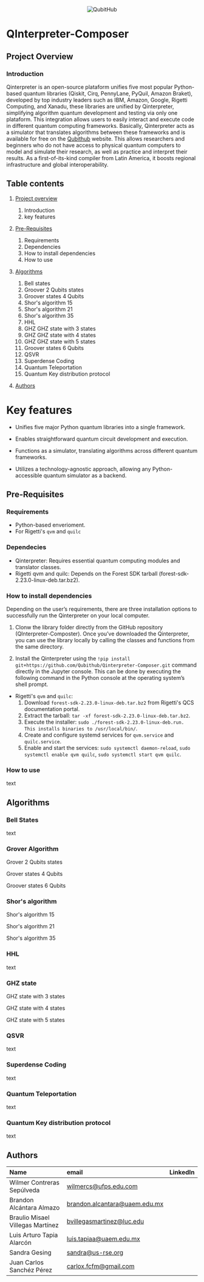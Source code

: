 <p align="center">
  <img src="https://media.licdn.com/dms/image/v2/D5622AQHHYwtvSaHhlQ/feedshare-shrink_2048_1536/B56ZSUNWkmGsAs-/0/1737653316711?e=1761177600&v=beta&t=ZihMmHFs2fVoSICtOSlo60TeJzWefQSZwJx6YcHm_Bo" alt="QubitHub">
</p>

# QInterpreter-Composer

## Project Overview

### Introduction

Qinterpreter is an open-source plataform unifies five most popular Python-based quantum libraries (Qiskit, Cirq, PennyLane, PyQuil, Amazon Braket), developed by top industry leaders such as IBM, Amazon, Google, Rigetti Computing, and Xanadu, these libraries are unified by Qinterpreter, simplifying algorithm quantum development and testing via only one plataform.
This integration allows users to easily interact and execute code in different quantum computing frameworks. Basically, Qinterpreter acts as a simulator that translates algorithms between these frameworks and is available for free on the [Qubithub](https://www.qubithub.org/index.html) website. 
This allows researchers and beginners who do not have access to physical quantum computers to model and simulate their research, as well as practice and interpret their results.
As a first-of-its-kind compiler from Latin America, it boosts regional infrastructure and global interoperability.

## Table contents
1. [Project overview](https://github.com/Qubithub/QInterpreter-Composer/edit/main/README.md#project-overview)
   1. Introduction
   2. key features

2. [Pre-Requisites](https://github.com/Qubithub/QInterpreter-Composer/edit/main/README.md#pre-requisites)
    1. Requirements
    2. Dependencies
    3. How to install dependencies
    4. How to use

4. [Algorithms](https://github.com/Qubithub/QInterpreter-Composer/edit/main/README.md#algorithms)
   1. Bell states
   2. Groover 2 Qubits states
   3. Groover states 4 Qubits
   4. Shor's algorithm 15
   5. Shor's algorithm 21
   6. Shor's algorithm 35
   7. HHL
   8. GHZ GHZ state with 3 states
   9. GHZ GHZ state with 4 states
   10. GHZ GHZ state with 5 states
   11. Groover states 6 Qubits
   12. QSVR
   13. Superdense Coding
   14. Quantum Teleportation
   15. Quantum Key distribution protocol

4. [Authors](https://github.com/Qubithub/QInterpreter-Composer/edit/main/README.md#authors)

# Key features

* Unifies five major Python quantum libraries into a single framework.

* Enables straightforward quantum circuit development and execution.

* Functions as a simulator, translating algorithms across different quantum frameworks.

* Utilizes a technology-agnostic approach, allowing any Python-accessible quantum simulator as a backend.

## Pre-Requisites

### Requirements

* Python-based enverioment.
* For Rigetti's ``` qvm ``` and ```quilc```

### Dependecies

* Qinterpreter: Requires essential quantum computing modules and translator classes.
* Rigetti qvm and quilc: Depends on the Forest SDK tarball (forest-sdk-2.23.0-linux-deb.tar.bz2).

### How to install dependencies

Depending on the user’s requirements, there are three installation options to successfully run the Qinterpreter on your local computer.

1. Clonw the library folder directly from the GitHub repository (QInterpreter-Composter). 
Once you’ve downloaded the Qinterpreter, you can use the library locally by calling the classes and functions from the same directory. 

2. Install the Qinterpreter using the ```!pip install git+https://github.com/Qubithub/Qinterpreter-Composer.git``` command directly in the Jupyter console.
This can be done by executing the following command in the Python console at the operating system’s shell prompt.

* Rigetti's ``` qvm ``` and ```quilc```:
  1. Download ```forest-sdk-2.23.0-linux-deb.tar.bz2``` from Rigetti's QCS documentation portal.
  2. Extract the tarball: ```tar -xf forest-sdk-2.23.0-linux-deb.tar.bz2```.
  3. Execute the installer: ```sudo ./forest-sdk-2.23.0-linux-deb.run. This installs binaries to /usr/local/bin/```.
  4. Create and configure systemd services for ```qvm.service``` and ```quilc.service```.
  5. Enable and start the services: ```sudo systemctl daemon-reload```, ```sudo systemctl enable qvm quilc```, ```sudo systemctl start qvm quilc```.

### How to use

text

## Algorithms

### Bell States

text

### Grover Algorithm 

Grover 2 Qubits states

Grover states 4 Qubits

Groover states 6 Qubits

### Shor's algorithm

Shor's algorithm 15

Shor's algorithm 21

 Shor's algorithm 35

### HHL

text

### GHZ state

GHZ state with 3 states

GHZ state with 4 states

GHZ state with 5 states

### QSVR

text

### Superdense Coding

text

### Quantum Teleportation

text

### Quantum Key distribution protocol

text

## Authors

| Name | email | LinkedIn |
| :--- | :--- | :--- |
| Wilmer Contreras Sepúlveda | wilmercs@ufps.edu.com |  |
| Brandon Alcántara Almazo | brandon.alcantara@uaem.edu.mx |  |
| Braulio Misael Villegas Martínez | bvillegasmartinez@luc.edu  |  |
| Luis Arturo Tapia Alarcón | luis.tapiaa@uaem.edu.mx |  |
| Sandra Gesing | sandra@us-rse.org |  |
| Juan Carlos Sanchéz Pérez | carlox.fcfm@gmail.com |  |

